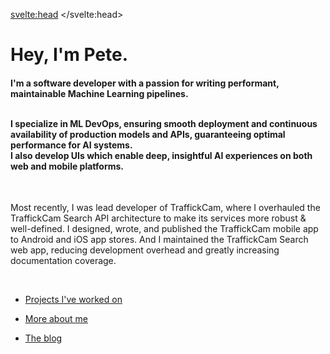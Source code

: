 <svelte:head>
	<title>Pete Giardiniere</title>
</svelte:head>

# Hey, I'm Pete.

<h4>
I'm a software developer with a passion for writing performant, maintainable Machine Learning pipelines. 	
<br>
<br>

I specialize in ML DevOps, ensuring smooth deployment and continuous availability of production models and APIs, guaranteeing optimal performance for AI systems.
<br>
I also develop UIs which enable deep, insightful AI experiences on both web and mobile platforms.
</h4>

<br>

Most recently, I was lead developer of TraffickCam, where I overhauled the TraffickCam Search API architecture to make its services more robust & well-defined. I designed, wrote, and published the TraffickCam mobile app to Android and iOS app stores. And I maintained the TraffickCam Search web app, reducing development overhead and greatly increasing documentation coverage.

<br>

* [Projects I've worked on](/projects)

* [More about me](/about)

* [The blog](/blog)
